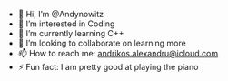 - 👋 Hi, I’m @Andynowitz
- 👀 I’m interested in Coding 
- 🌱 I’m currently learning C++
- 💞️ I’m looking to collaborate on learning more
- 📫 How to reach me: andrikos.alexandru@icloud.com
- ⚡ Fun fact: I am pretty good at playing the piano

<!---
Andynowitz/Andynowitz is a ✨ special ✨ repository because its `README.md` (this file) appears on your GitHub profile.
You can click the Preview link to take a look at your changes.
--->
